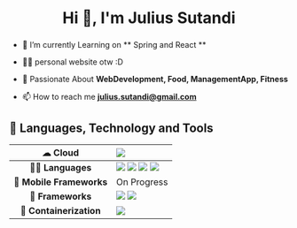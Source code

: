 <h1 align="center">Hi 👋,  I'm Julius Sutandi </h1>
<h3 align="center"></h3>

- 🔭 I’m currently Learning on ** Spring and React **

- 👨‍💻 personal website otw :D

- 💬 Passionate About **WebDevelopment, Food, ManagementApp, Fitness**

- 📫 How to reach me **julius.sutandi@gmail.com**

## 🚀 Languages, Technology and Tools 

| **☁ Cloud**             	| <img src="https://img.shields.io/badge/Amazon_AWS-232F3E?style=for-the-badge&logo=amazon-aws&logoColor=white"> 
|:-------------------------:	|:---------------------------------------------------------------------------------------------------------------------------------------------------------------------------------------------------------------------------------------------------------------------------------------------------------------------------------------------------------------------------------------------------------------------------------------------------------------------------------------------------------------------------------------------------------------------------------------------------------------------------------------------------------------------------------------------------------------------------------------------------------------------------------------------------------------------------------------------------------	|
| **👩‍💻 Languages**        	| <img src="https://img.shields.io/badge/Python-14354C?style=for-the-badge&logo=python&logoColor=white"> <img src="https://img.shields.io/badge/HTML5-E34F26?style=for-the-badge&logo=html5&logoColor=white"> <img src="https://img.shields.io/badge/CSS3-1572B6?style=for-the-badge&logo=css3&logoColor=white"> <img src="https://img.shields.io/badge/JavaScript-323330?style=for-the-badge&logo=javascript&logoColor=F7DF1E"> 	|
| **📱 Mobile Frameworks** 	|  On Progress  |
| **🚀 Frameworks**        	|  <img src="https://img.shields.io/badge/Django-092E20?style=for-the-badge&logo=django&logoColor=white"> <img src="https://img.shields.io/badge/React-61DAFB?style=for-the-badge&logo=react&logoColor=white">  |
|**🐳 Containerization**|<img src="https://img.shields.io/badge/Docker-2496ED?style=for-the-badge&logo=docker&logoColor=white">|


